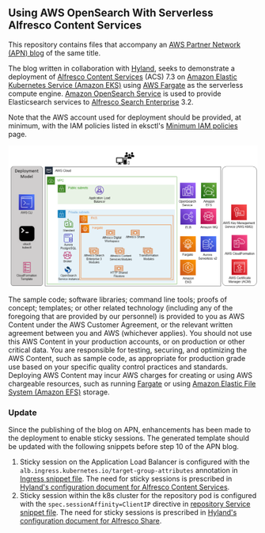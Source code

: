 ## Using AWS OpenSearch With Serverless Alfresco Content Services

This repository contains files that accompany an [AWS Partner Network (APN) blog](https://aws.amazon.com/blogs/apn/using-amazon-opensearch-service-with-serverless-alfresco-content-services/) of the same title.

The blog written in collaboration with [Hyland](https://www.alfresco.com/news/press-releases/hyland-completes-acquisition-alfresco), seeks to demonstrate a deployment of [Alfresco Content Services](https://docs.alfresco.com/content-services/latest/) (ACS) 7.3 on [Amazon Elastic Kubernetes Service (Amazon EKS)](https://aws.amazon.com/eks/) using [AWS Fargate](https://aws.amazon.com/fargate/) as the serverless compute engine. [Amazon OpenSearch Service](https://aws.amazon.com/opensearch-service/) is used to provide Elasticsearch services to [Alfresco Search Enterprise](https://docs.alfresco.com/search-enterprise/latest/) 3.2.

Note that the AWS account used for deployment should be provided, at minimum, with the IAM policies listed in eksctl's [Minimum IAM policies](https://eksctl.io/usage/minimum-iam-policies/#minimum-iam-policies) page.

![Architecture](alfresco-FG-EKS-opensearch.png)

The sample code; software libraries; command line tools; proofs of concept; templates; or other related technology (including any of the foregoing that are provided by our personnel) is provided to you as AWS Content under the AWS Customer Agreement, or the relevant written agreement between you and AWS (whichever applies). You should not use this AWS Content in your production accounts, or on production or other critical data. You are responsible for testing, securing, and optimizing the AWS Content, such as sample code, as appropriate for production grade use based on your specific quality control practices and standards. Deploying AWS Content may incur AWS charges for creating or using AWS chargeable resources, such as running [Fargate](https://aws.amazon.com/fargate/) or using [Amazon Elastic File System (Amazon EFS)](https://aws.amazon.com/efs) storage.


### Update

Since the publishing of the blog on APN, enhancements has been made to the deployment to enable sticky sessions. The generated template should be updated with the following snippets before step 10 of the APN blog. 
1. Sticky session on the Application Load Balancer is configured with the `alb.ingress.kubernetes.io/target-group-attributes` annotation in [Ingress snippet file](acs-alfresco-alb-ingress-https.yaml). The need for sticky sessions is prescribed in [Hyland's configuration document for Alfresco Content Services](https://docs.alfresco.com/content-services/latest/admin/cluster/#scenarioredundancycluster).
2. Sticky session within the k8s cluster for the repository pod is configured with the `spec.sessionAffinity=ClientIP` directive in [repository Service snippet file](repo-service-sticky.yaml). The need for sticky sessions is prescribed in [Hyland's configuration document for Alfresco Share](https://docs.alfresco.com/content-services/latest/admin/cluster/#configure-alfresco-share-clustering).

